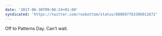 ```yaml
---
date: '2017-06-30T09:06:24+01:00'
syndicated: 'https://twitter.com/roobottom/status/880697763306012672'
---
```

Off to Patterns Day. Can’t wait.
